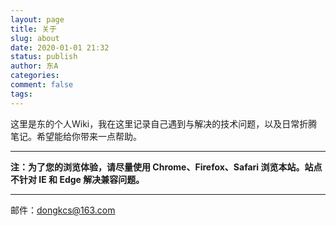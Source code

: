 ```yaml
---
layout: page
title: 关于
slug: about
date: 2020-01-01 21:32
status: publish
author: 东A
categories:
comment: false 
tags: 
---
```


这里是东的个人Wiki，我在这里记录自己遇到与解决的技术问题，以及日常折腾笔记。希望能给你带来一点帮助。

---

**注：为了您的浏览体验，请尽量使用 Chrome、Firefox、Safari 浏览本站。站点不针对 IE 和 Edge 解决兼容问题。**

------

邮件：dongkcs@163.com

